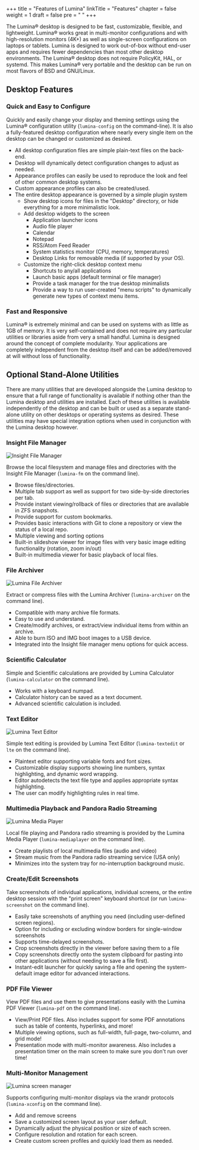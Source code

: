 +++
title = "Features of Lumina"
linkTitle = "Features"
chapter = false
weight = 1
draft = false
pre = "<i class='fa fa-desktop'></i>	"
+++

The Lumina® desktop is designed to be fast, customizable, flexible, and lightweight. Lumina® works great in multi-monitor configurations and with high-resolution monitors (4K+) as well as single-screen configurations on laptops or tablets.
Lumina is designed to work out-of-box without end-user apps and requires fewer dependencies than most other desktop environments. The Lumina® desktop does not require PolicyKit, HAL, or systemd. This makes Lumina® very portable and the desktop can be run on most flavors of BSD and GNU/Linux.

## Desktop Features

### Quick and Easy to Configure
Quickly and easily change your display and theming settings using the Lumina® configuration utility (`lumina-config` on the command-line). It is also a fully-featured desktop configuration where nearly every single item on the desktop can be changed or customized as desired.

* All desktop configuration files are simple plain-text files on the back-end.
* Desktop will dynamically detect configuration changes to adjust as needed.
* Appearance profiles can easily be used to reproduce the look and feel of other common desktop systems.
* Custom appearance profiles can also be created/used.
* The entire desktop appearance is governed by a simple plugin system
   * Show desktop icons for files in the "Desktop" directory, or hide everything for a more minimalistic look.
   * Add desktop widgets to the screen
      * Application launcher icons
      * Audio file player
      * Calendar
      * Notepad
      * RSS/Atom Feed Reader
      * System statistics monitor (CPU, memory, temperatures)
      * Desktop Links for removable media (if supported by your OS).
   * Customize the right-click desktop context menu
      * Shortcuts to any/all applications
      * Launch basic apps (default terminal or file manager)
      * Provide a task manager for the true desktop minimalists
      * Provide a way to run user-created "menu scripts" to dynamically generate new types of context menu items.

### Fast and Responsive
Lumina® is extremely minimal and can be used on systems with as little as 1GB of memory. It is very self-contained and does not require any particular utilities or libraries aside from very a small handful.
Lumina is designed around the concept of complete modularity. Your applications are completely independent from the desktop itself and can be added/removed at will without loss of functionality.

## Optional Stand-Alone Utilities
There are many utilities that are developed alongside the Lumina desktop to ensure that a full range of functionality is available if nothing other than the Lumina desktop and utilities are installed. Each of these utilities is available independently of the desktop and can be built or used as a separate stand-alone utility on other desktops or operating systems as desired. These utilities may have special integration options when used in conjunction with the Lumina desktop however.

### Insight File Manager

![Insight File Manager](/images/insight-file-manager.png?width=20pc)

Browse the local filesystem and manage files and directories with the Insight File Manager (`lumina-fm` on the command line).

* Browse files/directories.
* Multiple tab support as well as support for two side-by-side directories per tab.
* Provide instant viewing/rollback of files or directories that are available in ZFS snapshots.
* Provide support for custom bookmarks.
* Provides basic interactions with Git to clone a repository or view the status of a local repo.
* Multiple viewing and sorting options
* Built-in slideshow viewer for image files with very basic image editing functionality (rotation, zoom in/out)
* Built-in multimedia viewer for basic playback of local files.

### File Archiver

![Lumina File Archiver](/images/file-archiver.png?width=20pc)

Extract or compress files with the Lumina Archiver (`lumina-archiver` on the command line).

* Compatible with many archive file formats.
* Easy to use and understand.
* Create/modify archives, or extract/view individual items from within an archive.
* Able to burn ISO and IMG boot images to a USB device.
* Integrated into the Insight file manager menu options for quick access.

### Scientific Calculator
Simple and Scientific calculations are provided by Lumina Calculator (`lumina-calculator` on the command line).

* Works with a keyboard numpad.
* Calculator history can be saved as a text document.
* Advanced scientific calculation is included.

### Text Editor

![Lumina Text Editor](/images/text-editor.png?width=20pc)

Simple text editing is provided by Lumina Text Editor (`lumina-textedit` or `lte` on the command line).

* Plaintext editor supporting variable fonts and font sizes.
* Customizable display supports showing line numbers, syntax highlighting, and dynamic word wrapping.
* Editor autodetects the text file type and applies appropriate syntax highlighting.
* The user can modify highlighting rules in real time.

### Multimedia Playback and Pandora Radio Streaming

![Lumina Media Player](/images/player-pandora.png?width=20pc)

Local file playing and Pandora radio streaming is provided by the Lumina Media Player (`lumina-mediaplayer` on the command line).

* Create playlists of local multimedia files (audio and video)
* Stream music from the Pandora radio streaming service (USA only)
* Minimizes into the system tray for no-interruption background music.

### Create/Edit Screenshots
Take screenshots of individual applications, individual screens, or the entire desktop session with the "print screen" keyboard shortcut (or run `lumina-screenshot` on the command line).

* Easily take screenshots of anything you need (including user-defined screen regions).
* Option for including or excluding window borders for single-window screenshots
* Supports time-delayed screenshots.
* Crop screenshots directly in the viewer before saving them to a file
* Copy screenshots directly onto the system clipboard for pasting into other applications (without needing to save a file first).
* Instant-edit launcher for quickly saving a file and opening the system-default image editor for advanced interactions.

### PDF File Viewer
View PDF files and use them to give presentations easily with the Lumina PDF Viewer (`lumina-pdf` on the command line).

* View/Print PDF files. Also includes support for some PDF annotations such as table of contents, hyperlinks, and more!
* Multiple viewing options, such as full-width, full-page, two-column, and grid mode!
* Presentation mode with multi-monitor awareness. Also includes a presentation timer on the main screen to make sure you don't run over time!


### Multi-Monitor Management

![Lumina screen manager](/images/screen-management.png?width=20pc)

Supports configuring multi-monitor displays via the xrandr protocols (`lumina-xconfig` on the command line).

* Add and remove screens
* Save a customized screen layout as your user default.
* Dynamically adjust the physical position or size of each screen.
* Configure resolution and rotation for each screen.
* Create custom screen profiles and quickly load them as needed.
